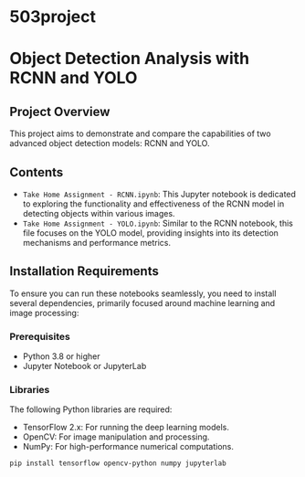 # 503project
 
# Object Detection Analysis with RCNN and YOLO

## Project Overview
This project aims to demonstrate and compare the capabilities of two advanced object detection models: RCNN and YOLO.

## Contents
- `Take Home Assignment - RCNN.ipynb`: This Jupyter notebook is dedicated to exploring the functionality and effectiveness of the RCNN model in detecting objects within various images.
- `Take Home Assignment - YOLO.ipynb`: Similar to the RCNN notebook, this file focuses on the YOLO model, providing insights into its detection mechanisms and performance metrics.

## Installation Requirements
To ensure you can run these notebooks seamlessly, you need to install several dependencies, primarily focused around machine learning and image processing:

### Prerequisites
- Python 3.8 or higher
- Jupyter Notebook or JupyterLab

### Libraries
The following Python libraries are required:
- TensorFlow 2.x: For running the deep learning models.
- OpenCV: For image manipulation and processing.
- NumPy: For high-performance numerical computations.

```bash
pip install tensorflow opencv-python numpy jupyterlab
